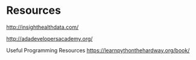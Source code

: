 # Resources

http://insighthealthdata.com/

http://adadevelopersacademy.org/


Useful Programming Resources
https://learnpythonthehardway.org/book/